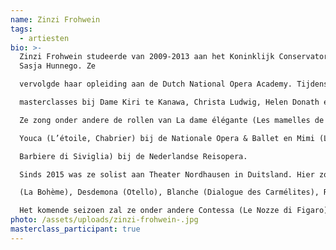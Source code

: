 ```yaml
---
name: Zinzi Frohwein
tags:
  - artiesten
bio: >-
  Zinzi Frohwein studeerde van 2009-2013 aan het Koninklijk Conservatorium bij
  Sasja Hunnego. Ze

  vervolgde haar opleiding aan de Dutch National Opera Academy. Tijdens haar studie volgde ze

  masterclasses bij Dame Kiri te Kanawa, Christa Ludwig, Helen Donath en Doris Soffel.

  Ze zong onder andere de rollen van La dame élégante (Les mamelles de Tirésias, Poulenc) en

  Youca (L’étoile, Chabrier) bij de Nationale Opera & Ballet en Mimi (La Bohème) en Berta (Il

  Barbiere di Siviglia) bij de Nederlandse Reisopera.

  Sinds 2015 was ze solist aan Theater Nordhausen in Duitsland. Hier zong ze onder andere: Mimi

  (La Bohème), Desdemona (Otello), Blanche (Dialogue des Carmélites), Rosalinde (Die Fledermaus), Violetta (La Traviata), Cendrillon (Cendrillon), Eerste Dame (Die Zauberflöte), Donna Anna (Don Giovanni) en Hanna Glawari (Die Lustige Witwe).

  Het komende seizoen zal ze onder andere Contessa (Le Nozze di Figaro) en Josepha Vogelhuber (Im weissen Rössl) zingen aan theater Nordhausen.
photo: /assets/uploads/zinzi-frohwein-.jpg
masterclass_participant: true
---
```

